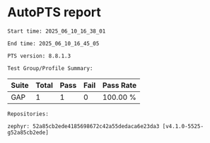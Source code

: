 # AutoPTS report

    Start time: 2025_06_10_16_38_01

    End time: 2025_06_10_16_45_05

    PTS version: 8.8.1.3

    Test Group/Profile Summary: 
|  Suite  | Total | Pass | Fail | Pass Rate|
|---------|-------|------|------|----------|
|GAP      |1      |1     |0     | 100.00 % |

    Repositories:

	zephyr: 52a85cb2ede4185698672c42a55dedaca6e23da3 [v4.1.0-5525-g52a85cb2ede]
